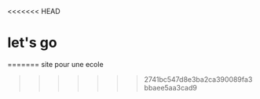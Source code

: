 <<<<<<< HEAD
# let's go
=======
site pour une ecole 
>>>>>>> 2741bc547d8e3ba2ca390089fa3bbaee5aa3cad9
